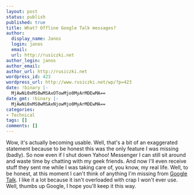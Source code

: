 ```yaml
---
layout: post
status: publish
published: true
title: What? Offline Google Talk messages?
author:
  display_name: Janos
  login: janos
  email: 
  url: http://rusiczki.net
author_login: janos
author_email: 
author_url: http://rusiczki.net
wordpress_id: 423
wordpress_url: http://www.rusiczki.net/wp/?p=423
date: !binary |-
  MjAwNi0xMS0wMSAxOTowMjo0MyArMDEwMA==
date_gmt: !binary |-
  MjAwNi0xMS0wMSAxNjowMjo0MyArMDEwMA==
categories:
- Technical
tags: []
comments: []
---
```

<p>Wow, it's actually becoming usable. Well, that's a bit of an exaggerated statement because to be honest this was the only feature I was missing (badly). So now even if I shut down Yahoo! Messenger I can still sit around and waste time by chatting with my geek friends. And now I'll even receive stuff they sent me while I was taking care of, you know, my real life. Well, to be honest, at this moment I can't think of anything I'm missing from <a href="http://talk.google.com">Google Talk</a>. I like it a lot because it isn't overloaded with crap I won't ever use. Well, thumbs up Google, I hope you'll keep it this way.</p>
